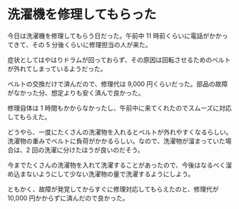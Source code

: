 # 洗濯機を修理してもらった
今日は洗濯機を修理してもらう日だった。午前中 11 時前くらいに電話がかかってきて、その 5 分後くらいに修理担当の人が来た。

症状としてはやはりドラムが回っておらず、その原因は回転させるためのベルトが外れてしまっているようだった。

ベルトの交換だけで済んだので、修理代は 9,000 円くらいだった。部品の故障がなかった分、想定よりも安く済んで良かった。

修理自体は 1 時間もかからなかったし、午前中に来てくれたのでスムーズに対応してもらえた。

どうやら、一度にたくさんの洗濯物を入れるとベルトが外れやすくなるらしい。洗濯物の重みでベルトに負荷がかかるらしい。なので、洗濯物が溜まっていた場合は、2 回の洗濯に分けたほうが良いのだそう。

今までたくさんの洗濯物を入れて洗濯することがあったので、今後はなるべく溜め込まないようにして少ない洗濯物の量で洗濯するようにしよう。

ともかく、故障が発覚してからすぐに修理対応してもらえたのと、修理代が 10,000 円かからずに済んだので良かった。
